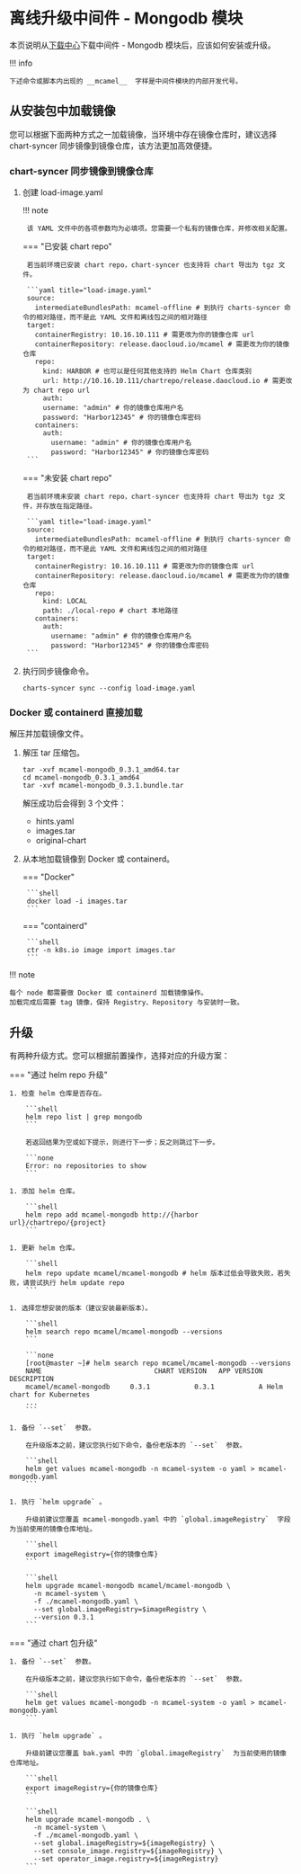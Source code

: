 # 离线升级中间件 - Mongodb 模块

本页说明从[下载中心](../../../download/index.md)下载中间件 - Mongodb 模块后，应该如何安装或升级。

!!! info

    下述命令或脚本内出现的 __mcamel__  字样是中间件模块的内部开发代号。

## 从安装包中加载镜像

您可以根据下面两种方式之一加载镜像，当环境中存在镜像仓库时，建议选择 chart-syncer 同步镜像到镜像仓库，该方法更加高效便捷。

### chart-syncer 同步镜像到镜像仓库

1. 创建 load-image.yaml

    !!! note  

        该 YAML 文件中的各项参数均为必填项。您需要一个私有的镜像仓库，并修改相关配置。

    === "已安装 chart repo"

        若当前环境已安装 chart repo，chart-syncer 也支持将 chart 导出为 tgz 文件。

        ```yaml title="load-image.yaml"
        source:
          intermediateBundlesPath: mcamel-offline # 到执行 charts-syncer 命令的相对路径，而不是此 YAML 文件和离线包之间的相对路径
        target:
          containerRegistry: 10.16.10.111 # 需更改为你的镜像仓库 url
          containerRepository: release.daocloud.io/mcamel # 需更改为你的镜像仓库
          repo:
            kind: HARBOR # 也可以是任何其他支持的 Helm Chart 仓库类别
            url: http://10.16.10.111/chartrepo/release.daocloud.io # 需更改为 chart repo url
            auth:
            username: "admin" # 你的镜像仓库用户名
            password: "Harbor12345" # 你的镜像仓库密码
          containers:
            auth:
              username: "admin" # 你的镜像仓库用户名
              password: "Harbor12345" # 你的镜像仓库密码
        ```
    === "未安装 chart repo"

        若当前环境未安装 chart repo，chart-syncer 也支持将 chart 导出为 tgz 文件，并存放在指定路径。

        ```yaml title="load-image.yaml"
        source:
          intermediateBundlesPath: mcamel-offline # 到执行 charts-syncer 命令的相对路径，而不是此 YAML 文件和离线包之间的相对路径
        target:
          containerRegistry: 10.16.10.111 # 需更改为你的镜像仓库 url
          containerRepository: release.daocloud.io/mcamel # 需更改为你的镜像仓库
          repo:
            kind: LOCAL
            path: ./local-repo # chart 本地路径
          containers:
            auth:
              username: "admin" # 你的镜像仓库用户名
              password: "Harbor12345" # 你的镜像仓库密码
        ```

1. 执行同步镜像命令。

    ```shell
    charts-syncer sync --config load-image.yaml
    ```

### Docker 或 containerd 直接加载

解压并加载镜像文件。

1. 解压 tar 压缩包。

    ```shell
    tar -xvf mcamel-mongodb_0.3.1_amd64.tar
    cd mcamel-mongodb_0.3.1_amd64
    tar -xvf mcamel-mongodb_0.3.1.bundle.tar
    ```

    解压成功后会得到 3 个文件：

    - hints.yaml
    - images.tar
    - original-chart

2. 从本地加载镜像到 Docker 或 containerd。

    === "Docker"

        ```shell
        docker load -i images.tar
        ```

    === "containerd"

        ```shell
        ctr -n k8s.io image import images.tar
        ```

!!! note

    每个 node 都需要做 Docker 或 containerd 加载镜像操作。
    加载完成后需要 tag 镜像，保持 Registry、Repository 与安装时一致。

## 升级

有两种升级方式。您可以根据前置操作，选择对应的升级方案：

=== "通过 helm repo 升级"

    1. 检查 helm 仓库是否存在。

        ```shell
        helm repo list | grep mongodb
        ```

        若返回结果为空或如下提示，则进行下一步；反之则跳过下一步。

        ```none
        Error: no repositories to show
        ```

    1. 添加 helm 仓库。

        ```shell
        helm repo add mcamel-mongodb http://{harbor url}/chartrepo/{project}
        ```

    1. 更新 helm 仓库。

        ```shell
        helm repo update mcamel/mcamel-mongodb # helm 版本过低会导致失败，若失败，请尝试执行 helm update repo
        ```

    1. 选择您想安装的版本（建议安装最新版本）。

        ```shell
        helm search repo mcamel/mcamel-mongodb --versions
        ```

        ```none
        [root@master ~]# helm search repo mcamel/mcamel-mongodb --versions
        NAME                            CHART VERSION   APP VERSION     DESCRIPTION               
        mcamel/mcamel-mongodb     0.3.1           0.3.1           A Helm chart for Kubernetes
        ...
        ```

    1. 备份 `--set`  参数。

        在升级版本之前，建议您执行如下命令，备份老版本的 `--set`  参数。

        ```shell
        helm get values mcamel-mongodb -n mcamel-system -o yaml > mcamel-mongodb.yaml
        ```

    1. 执行 `helm upgrade` 。

        升级前建议您覆盖 mcamel-mongodb.yaml 中的 `global.imageRegistry`  字段为当前使用的镜像仓库地址。

        ```shell
        export imageRegistry={你的镜像仓库}
        ```

        ```shell
        helm upgrade mcamel-mongodb mcamel/mcamel-mongodb \
          -n mcamel-system \
          -f ./mcamel-mongodb.yaml \
          --set global.imageRegistry=$imageRegistry \
          --version 0.3.1
        ```


=== "通过 chart 包升级"

    1. 备份 `--set`  参数。

        在升级版本之前，建议您执行如下命令，备份老版本的 `--set`  参数。

        ```shell
        helm get values mcamel-mongodb -n mcamel-system -o yaml > mcamel-mongodb.yaml
        ```

    1. 执行 `helm upgrade` 。

        升级前建议您覆盖 bak.yaml 中的 `global.imageRegistry`  为当前使用的镜像仓库地址。

        ```shell
        export imageRegistry={你的镜像仓库}
        ```

        ```shell
        helm upgrade mcamel-mongodb . \
          -n mcamel-system \
          -f ./mcamel-mongodb.yaml \
          --set global.imageRegistry=${imageRegistry} \
          --set console_image.registry=${imageRegistry} \ 
          --set operator_image.registry=${imageRegistry}
        ```